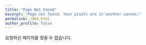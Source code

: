 ```yaml
---
title: "Page Not Found"
excerpt: "Page not found. Your pixels are in another canvas."
permalink: /404.html
author_profile: false
---
```


요청하신 페이지를 찾을 수 없습니다.

<script>
  var GOOG_FIXURL_LANG = 'en';
  var GOOG_FIXURL_SITE = 'https://yongbbbba.gitbub.io'
</script>
<script src="https://linkhelp.clients.google.com/tbproxy/lh/wm/fixurl.js">
</script>
